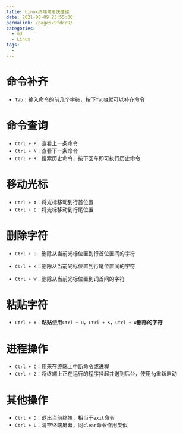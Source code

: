 ```yaml
---
title: Linux终端常用快捷键
date: 2021-08-09 23:55:06
permalink: /pages/9fdce9/
categories:
  - md
  - Linux
tags:
  - 
---
```

# 命令补齐
* `Tab`：输入命令的前几个字符，按下`Tab键`就可以补齐命令

# 命令查询
* `Ctrl + P`：查看上一条命令
* `Ctrl + N`：查看下一条命令 
* `Ctrl + R`：搜索历史命令，按下回车即可执行历史命令

# 移动光标
* `Ctrl + A`：将光标移动到行首位置
* `Ctrl + E`：将光标移动到行尾位置
# 删除字符
* `Ctrl + U`：删除从当前光标位置到行首位置间的字符

* `Ctrl + K`：删除从当前光标位置到行尾位置间的字符

* `Ctrl + W`：删除从当前光标位置到词首间的字符

# 粘贴字符
* `Ctrl + Y`：**粘贴**使用`Ctrl + U`，`Ctrl + K`，`Ctrl + W`**删除的字符**

# 进程操作
* `Ctrl + C`：用来在终端上中断命令或进程
* `Ctrl + Z`：将终端上正在运行的程序挂起并送到后台，使用`fg`重新启动
# 其他操作
* `Ctrl + D`：退出当前终端，相当于`exit`命令
* `Ctrl + L`：清空终端屏幕，同`clear`命令作用类似